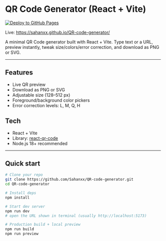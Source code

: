 # QR Code Generator (React + Vite)

[![Deploy to GitHub Pages](https://github.com/Sahanxx/QR-code-generator/actions/workflows/deploy.yml/badge.svg)](https://github.com/Sahanxx/QR-code-generator/actions/workflows/deploy.yml)

Live: https://sahanxx.github.io/QR-code-generator/

A minimal QR Code generator built with React + Vite. Type text or a URL, preview instantly, tweak size/colors/error correction, and download as PNG or SVG.

---

## Features
- Live QR preview
- Download as PNG or SVG
- Adjustable size (128–512 px)
- Foreground/background color pickers
- Error correction levels: L, M, Q, H

## Tech
- React + Vite
- Library: [react-qr-code](https://github.com/rosskhanas/react-qr-code)
- Node.js 18+ recommended

---

## Quick start

```bash
# Clone your repo
git clone https://github.com/Sahanxx/QR-code-generator.git
cd QR-code-generator

# Install deps
npm install

# Start dev server
npm run dev
# open the URL shown in terminal (usually http://localhost:5173)

# Production build + local preview
npm run build
npm run preview
